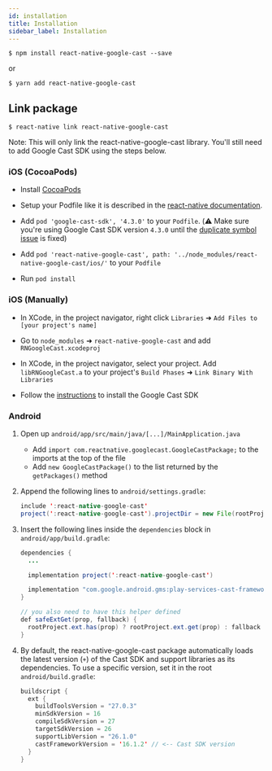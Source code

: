 ```yaml
---
id: installation
title: Installation
sidebar_label: Installation
---
```


`$ npm install react-native-google-cast --save`

or

`$ yarn add react-native-google-cast`

## Link package

`$ react-native link react-native-google-cast`

Note: This will only link the react-native-google-cast library. You'll still need to add Google Cast SDK using the steps below.

### iOS (CocoaPods)

- Install [CocoaPods](https://cocoapods.org/)

- Setup your Podfile like it is described in the [react-native documentation](https://facebook.github.io/react-native/docs/integration-with-existing-apps#configuring-cocoapods-dependencies).

- Add `pod 'google-cast-sdk', '4.3.0'` to your `Podfile`. (⚠️ Make sure you're using Google Cast SDK version `4.3.0` until the [duplicate symbol issue](https://issuetracker.google.com/issues/113069508) is fixed)

- Add `pod 'react-native-google-cast', path: '../node_modules/react-native-google-cast/ios/'` to your `Podfile`

- Run `pod install`

### iOS (Manually)

- In XCode, in the project navigator, right click `Libraries` ➜ `Add Files to [your project's name]`

- Go to `node_modules` ➜ `react-native-google-cast` and add `RNGoogleCast.xcodeproj`

- In XCode, in the project navigator, select your project. Add `libRNGoogleCast.a` to your project's `Build Phases` ➜ `Link Binary With Libraries`

- Follow the [instructions](https://developers.google.com/cast/docs/ios_sender/#google_cast_sdk) to install the Google Cast SDK

### Android

1. Open up `android/app/src/main/java/[...]/MainApplication.java`

   - Add `import com.reactnative.googlecast.GoogleCastPackage;` to the imports at the top of the file
   - Add `new GoogleCastPackage()` to the list returned by the `getPackages()` method

2. Append the following lines to `android/settings.gradle`:

   ```java
   include ':react-native-google-cast'
   project(':react-native-google-cast').projectDir = new File(rootProject.projectDir, '../node_modules/react-native-google-cast/android')
   ```

3. Insert the following lines inside the `dependencies` block in `android/app/build.gradle`:

   ```java
   dependencies {
     ...

     implementation project(':react-native-google-cast')

     implementation "com.google.android.gms:play-services-cast-framework:${safeExtGet('castFrameworkVersion', '+')}"
   }

   // you also need to have this helper defined
   def safeExtGet(prop, fallback) {
     rootProject.ext.has(prop) ? rootProject.ext.get(prop) : fallback
   }
   ```

4. By default, the react-native-google-cast package automatically loads the latest version (`+`) of the Cast SDK and support libraries as its dependencies. To use a specific version, set it in the root `android/build.gradle`:

   ```java
   buildscript {
     ext {
       buildToolsVersion = "27.0.3"
       minSdkVersion = 16
       compileSdkVersion = 27
       targetSdkVersion = 26
       supportLibVersion = "26.1.0"
       castFrameworkVersion = '16.1.2' // <-- Cast SDK version
     }
   }
   ```
